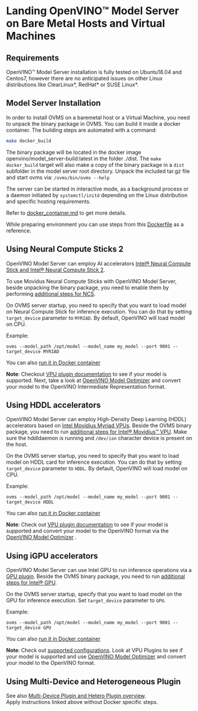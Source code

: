 # Landing OpenVINO&trade; Model Server on Bare Metal Hosts and Virtual Machines

## Requirements

OpenVINO&trade; Model Server installation is fully tested on Ubuntu18.04 and Centos7, however there are no anticipated issues on other 
Linux distributions like ClearLinux*, RedHat* or SUSE Linux*.

## Model Server Installation
In order to install OVMS on a baremetal host or a Virtual Machine, you need to unpack the binary package in OVMS.
You can build it inside a docker container. The building steps are automated 
with a command:
```bash
make docker_build
```
The binary package will be located in the docker image openvino/model_server-build:latest in the folder  ./dist.
The `make docker_build` target will also make a copy of the binary package in a `dist` subfolder in the model server root directory.
Unpack the included tar.gz file and start ovms via: `/ovms/bin/ovms --help`


The server can be started in interactive mode, as a background process or a daemon initiated by `systemctl/initd` depending
on the Linux distribution and specific hosting requirements.

Refer to [docker_container.md](docker_container.md) to get more details.

While preparing environment you can use steps from this [Dockerfile](../release_files/Dockerfile.centos) as a reference.


## Using Neural Compute Sticks 2

OpenVINO Model Server can employ AI accelerators [Intel® Neural Compute Stick and Intel® Neural  Compute Stick 2](https://software.intel.com/en-us/neural-compute-stick).

To use Movidus Neural Compute Sticks with OpenVINO Model Server, beside unpacking the binary package, you need to enable them by performing 
[additional steps for NCS](https://docs.openvinotoolkit.org/latest/openvino_docs_install_guides_installing_openvino_linux.html#additional-NCS-steps).

On OVMS server startup, you need to specify that you want to load model on Neural Compute 
Stick for inference execution. You can do that by setting `target_device` parameter to `MYRIAD`. By default, OpenVINO will load model on CPU.

Example:
```
ovms --model_path /opt/model --model_name my_model --port 9001 --target_device MYRIAD
```

You can also [run it in Docker container](docker_container.md#starting-docker-container-with-ncs)

**Note**: Checkout [VPU plugin documentation](https://docs.openvinotoolkit.org/latest/openvino_docs_IE_DG_supported_plugins_VPU.html) 
to see if your model is supported. Next, take a look at [OpenVINO Model Optimizer](https://software.intel.com/en-us/articles/OpenVINO-ModelOptimizer) 
and convert your model to the OpenVINO Intermediate Representation format.


## Using HDDL accelerators

OpenVINO Model Server can employ High-Density Deep Learning (HDDL)
accelerators based on [Intel Movidius Myriad VPUs](https://www.intel.ai/intel-movidius-myriad-vpus/#gs.xrw7cj).
Beside the OVMS binary package, you need to run [additional steps for Intel® Movidius™ VPU](https://docs.openvinotoolkit.org/latest/openvino_docs_install_guides_installing_openvino_linux_ivad_vpu.html).
Make sure the hddldaemon is running and `/dev/ion` character device is present on the host.

On the OVMS server startup, you need to specify that you want to load model on
HDDL card for inference execution. You can do that by setting `target_device` parameter to `HDDL`. By default, OpenVINO will load model on CPU.

Example:
```
ovms --model_path /opt/model --model_name my_model --port 9001 --target_device HDDL
```

You can also [run it in Docker container](docker_container.md#starting-docker-container-with-hddl)

**Note**: Check out [VPU plugin documentation](https://docs.openvinotoolkit.org/latest/openvino_docs_IE_DG_supported_plugins_VPU.html)
to see if your model is supported and convert your model to the OpenVINO format via the 
[OpenVINO Model Optimizer](https://software.intel.com/en-us/articles/OpenVINO-ModelOptimizer) .

## Using iGPU accelerators

OpenVINO Model Server can use Intel GPU to run inference operations via a [GPU plugin](https://docs.openvinotoolkit.org/latest/openvino_docs_IE_DG_supported_plugins_CL_DNN.html).
Beside the OVMS binary package, you need to run [additional steps for Intel® GPU](https://docs.openvinotoolkit.org/latest/openvino_docs_install_guides_installing_openvino_linux.html#additional-GPU-steps).


On the OVMS server startup, specify that you want to load model on
the GPU for inference execution. Set `target_device` parameter to `GPU`.

Example:
```
ovms --model_path /opt/model --model_name my_model --port 9001 --target_device GPU
```

You can also [run it in Docker container](docker_container.md#using-gpu-for-inference-execution)

**Note**: Check out [supported configurations](https://docs.openvinotoolkit.org/latest/_docs_IE_DG_supported_plugins_Supported_Devices.html).
Look at VPU Plugins to see if your model is supported and use [OpenVINO Model Optimizer](https://software.intel.com/en-us/articles/OpenVINO-ModelOptimizer) 
and convert your model to the OpenVINO format.

## Using Multi-Device and Heterogeneous Plugin

See also [Multi-Device Plugin and Hetero Plugin overview](docker_container.md#support-for-ai-accelerators).<br>
Apply instructions linked above without Docker specific steps.
